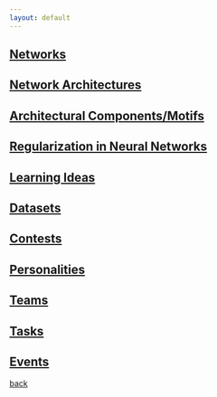 ```yaml
---
layout: default
---
```


## [Networks](networks)

## [Network Architectures](architectures)

## [Architectural Components/Motifs](motifs)

## [Regularization in Neural Networks](regularization)

## [Learning Ideas](learning)

## [Datasets](datasets)

## [Contests](contests)

## [Personalities](personalities)

## [Teams](teams)

## [Tasks](tasks)

## [Events](events)

[back](./)
